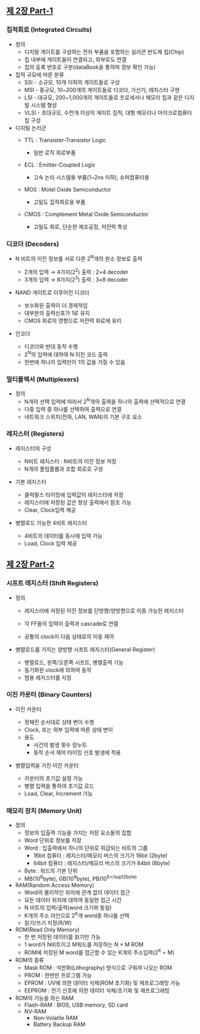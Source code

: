 
## [제 2장 Part-1](https://www.youtube.com/watch?v=aj74NlGUAk4&list=PLc8fQ-m7b1hCHTT7VH2oo0Ng7Et096dYc&index=4)

### 집적회로 (Integrated Circuits)

- 정의
  - 디지털 게이트를 구성하는 전자 부품을 포함하는 실리콘 반도체 칩(Chip)
  - 칩 내부에 게이트들이 연결되고, 외부로도 연결
  - 칩의 등록 번호로 구분(dataBook을 통하여 정보 확인 가능)
- 집적 규모에 따른 분류
  - SSI - 소규모, 10개 이하의 게이트들로 구성
  - MSI - 중규모, 10~200개의 게이트들로 디코더, 가산기, 레지스터 구현
  - LSI - 대규모, 200~1,000개의 게이트들로 프로세서나 메모리 칩과 같은 디지털 시스템 형성
  - VLSI - 초대규모, 수천개 이상의 게이트 집적, 대형 메모리나 마이크로컴퓨터 칩 구성
- 디지털 논리군
  - TTL : Transister-Transistor Logic
    - 일반 로직 회로부품

  - ECL : Emitter-Coupled Logic
    - 고속 논리 시스템용 부품(1~2ns 이하), 슈퍼컴퓨터용

  - MOS : Motel Oxide Semiconductor
    - 고밀도 집적회로용 부품

  - CMOS : Complement Metal Oxide Semiconductor
    - 고밀도 회로, 단순한 제조공정, 저전력 특성


### 디코더 (Decoders)

- N 비트의 이진 정보를 서로 다른 2<sup>N</sup>개의 원소 정보로 출력
  - 2개의 입력 → 4가지(2<sup>2</sup>) 출력 : 2×4 decoder
  - 3개의 입력 → 8가지(2<sup>3</sup>) 출력 : 3×8 decoder

- NAND 게이트로 이루어진 디코더
  - 보수화된 출력이 더 경제적임
  - 대부분의 출력신호가 1로 유지
  - CMOS 회로의 영향으로 저전력 회로에 유리

- 인코더
  - 디코더와 반대 동작 수행
  - 2<sup>N</sup>의 입력에 대하여 N 이진 코드 출력
  - 한번에 하나의 입력만이 1의 값을 가질 수 있음


### 멀티플렉서 (Multiplexers)

- 정의
  - N개의 선택 입력에 따라서 2<sup>N</sup>개의 출력을 하나의 출력에 선택적으로 연결
  - 다중 입력 중 하나를 선택하여 출력으로 연결
  - 네트워크 스위치(전화, LAN, WAN)의 기본 구조 요소


### 레지스터 (Registers)

- 레지스터의 구성
  - N비트 레지스터 : N비트의 이진 정보 저장
  - N개의 플립플롭과 조합 회로로 구성

- 기본 레지스터
  - 클럭펄스 타이밍에 입력값이 레지스터에 저장
  - 레지스터에 저장된 값은 항상 출력에서 참조 가능
  - Clear, Clock입력 제공

- 병렬로드 가능한 4비트 레지스터
  - 4비트의 데이터를 동시에 입력 가능
  - Load, Clock 입력 제공


## [제 2장 Part-2](https://www.youtube.com/watch?v=7VPjQMeiHg0&list=PLc8fQ-m7b1hCHTT7VH2oo0Ng7Et096dYc&index=5)

### 시프트 레지스터 (Shift Registers)

- 정의

  - 레지스터에 저장된 이진 정보를 단방향/양방향으로 이동 가능한 레지스터

  - 각 FF들의 입력이 출력과 cascade로 연결

  - 공통의 clock이 다음 상태로의 이동 제어

- 병렬로드를 가지는 양방향 시프트 레지스터(General Register)

  - 병렬로드, 왼쪽/오른쪽 시프트, 병렬출력 기능
  - 동기화된 clock에 의하여 동작
  - 범용 레지스터를 지칭

### 이진 카운터 (Binary Counters)

- 이진 카운터
  - 정해진 순서대로 상태 변이 수행
  - Clock, 또는 외부 입력에 따른 상태 변이
  - 용도
    - 사건의 발생 횟수 캉누트
    - 동작 순서 제어 타이밍 신호 발생에 적용

- 병렬입력을 가진 이진 카운터
  - 카운터의 초기값 설정 가능
  - 병렬 입력을 통하여 초기값 로드
  - Load, Clear, Increment 기능


### 메모리 장치 (Memory Unit)

- 정의
  - 정보의 입출력 기능을 가지는 저장 요소들의 집합
  - Word 단위로 정보를 저장
  - Word : 입출력에서 하나의 단위로 취급되는 비트의 그룹
    - 16bit 컴퓨터 : 레지스터/메모리 버스의 크기가 16bit (2byte)
    - 64bit 컴퓨터 : 레지스터/메모리 버스의 크기가 64bit (8byte)
  - Byte : 워드의 기본 단위
  - MB(10<sup>6</sup>byte), GB(10<sup>9</sup>byte), PB(10<sup>6</sup12byte)
- RAM(Random Access Memory)
  - Word의 물리적인 위치에 관계 없이 데이터 접근
  - 모든 데이터 위치에 대하여 동일한 접근 시간
  - N 비트의 입력/출력(word 크기와 동일)
  - K개의 주소 라인으로 2<sup>K</sup>개 word중 하나를 선택
  - 읽기/쓰기 지정(R/W)
- ROM(Read Only Memory)
  - 한 번 저장된 데이터를 읽기만 가능
  - 1 word가 N비트이고 M워드를 저장하는 N × M ROM
  - ROM에 저장된 M word를 접근할 수 있는 K개의 주소입력(2<sup>K</sup> = M)
- ROM의 종류
  - Mask ROM : 석판화(Lithography) 방식으로 구워져 나오는 ROM
  - PROM : 한번만 프로그램 가능
  - EPROM : UV에 의한 데이터 삭제(ROM 초기화) 및 재프로그래밍 가능
  - EEPROM : 전기 신호에 의한 데이터 삭제/초기화 및 재프로그래밍
- ROM의 기능을 하는 RAM
  - Flash-RAM : BIOS, USB memory, SD card
  - NV-RAM
    - Non-Volatile RAM
    - Battery Backup RAM